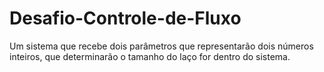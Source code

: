 # Desafio-Controle-de-Fluxo
Um sistema que recebe dois parâmetros que representarão dois números inteiros, que determinarão o tamanho do laço for dentro do sistema.
